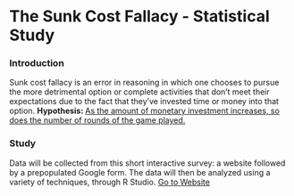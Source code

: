 <h1>The Sunk Cost Fallacy - Statistical Study </h1>
<h3>Introduction</h3>
Sunk cost fallacy is an error in reasoning in which one chooses to pursue the more detrimental option or complete activities that don’t meet their expectations due to the fact that they’ve invested time or money into that option.
<strong>Hypothesis: </strong><u>As the amount of monetary investment increases, so does the number of rounds of the game played.</u>
<h3>Study</h3>
Data will be collected from this short interactive survey: a website followed by a prepopulated Google form. 
The data will then be analyzed using a variety of techniques, through R Studio. 
<a href="https://scowluga.github.io/StatisticsProject/." target="_blank">Go to Website</a>
